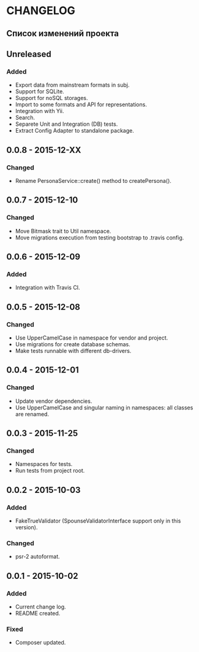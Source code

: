 # CHANGELOG 

## Список изменений проекта

## Unreleased
### Added
- Export data from mainstream formats in subj. 
- Support for SQLite. 
- Support for noSQL storages. 
- Import to some formats and API for representations.
- Integration with Yii.   
- Search.
- Separete Unit and Integration (DB) tests.  
- Extract Config Adapter to standalone package.  

## 0.0.8 - 2015-12-XX
### Changed 
- Rename PersonaService::create() method to createPersona(). 

## 0.0.7 - 2015-12-10
### Changed
- Move Bitmask trait to Util namespace.
- Move migrations execution from testing bootstrap to .travis config.   

## 0.0.6 - 2015-12-09
### Added
- Integration with Travis CI.

## 0.0.5 - 2015-12-08
### Changed
- Use UpperCamelCase in namespace for vendor and project.  
- Use migrations for create database schemas.
- Make tests runnable with different db-drivers.

## 0.0.4 - 2015-12-01
### Changed
- Update vendor dependencies. 
- Use UpperCamelCase and singular naming in namespaces: all classes are renamed. 

## 0.0.3 - 2015-11-25
### Changed
- Namespaces for tests. 
- Run tests from project root. 

## 0.0.2 - 2015-10-03
### Added
- FakeTrueValidator (SpounseValidatorInterface support only in this version). 
  
### Changed
- psr-2 autoformat. 

## 0.0.1 - 2015-10-02
### Added
- Current change log. 
- README created.  

### Fixed
- Composer updated.
 
